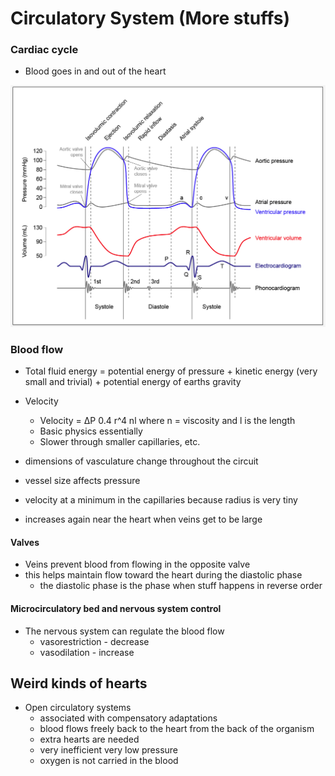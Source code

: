 # Circulatory System (More stuffs)

### Cardiac cycle
+ Blood goes in and out of the heart

![cardiac cycle](img/cardiac_cycle.png)

### Blood flow
+ Total fluid energy = potential energy of pressure + kinetic energy (very small
  and trivial) + potential energy of earths gravity
+ Velocity
    + Velocity = ΔP 0.4 r^4 nl where n = viscosity and l is the length
    + Basic physics essentially
    + Slower through smaller capillaries, etc.
+ dimensions of vasculature change throughout the circuit
+ vessel size affects pressure

+ velocity at a minimum in the capillaries because radius is very tiny
+ increases again near the heart when veins get to be large

#### Valves
+ Veins prevent blood from flowing in the opposite valve
+ this helps maintain flow toward the heart during the diastolic phase
    + the diastolic phase is the phase when stuff happens in reverse order

#### Microcirculatory bed and nervous system control
+ The nervous system can regulate the blood flow
    + vasorestriction - decrease
    + vasodilation - increase

## Weird kinds of hearts
+ Open circulatory systems
    + associated with compensatory adaptations
    + blood flows freely back to the heart from the back of the organism
    + extra hearts are needed
    + very inefficient very low pressure
    + oxygen is not carried in the blood
